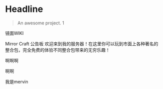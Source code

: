 # Headline

> An awesome project.
> 1

镜面WIKI



Mirror Craft 公告板 
欢迎来到我的服务器！在这里你可以玩到市面上各种著名的整合包，完全免费的体验不同整合包带来的无穷乐趣！



啊啊啊

啊啊



我是mervin